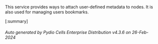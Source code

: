 






This service provides ways to attach user-defined metadata to nodes. It is also used for managing users bookmarks.

[:summary]

###### Auto generated by Pydio Cells Enterprise Distribution v4.3.6 on 26-Feb-2024
